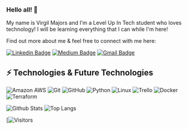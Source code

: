 ### Hello all! 👋

My name is Virgil Majors and I'm a Level Up In Tech student who loves technology! I will be learning everything that I can while I'm here!

Find out more about me & feel free to connect with me here:


[![Linkedin Badge](https://img.shields.io/badge/-Virgil%20Majors-blue?style=flat-square&logo=Linkedin&logoColor=white&link=https://https://www.linkedin.com/in/virgil-majors-0b9232230/)](https://www.linkedin.com/in/virgil-majors-0b9232230/)
[![Medium Badge](https://img.shields.io/badge/Virgil%20Majors-12100E?style=flat-square&logo=medium&logoColor=white&link=https://medium.com/@redslick84)](https://medium.com/@redslick84)
[![Gmail Badge](https://img.shields.io/badge/-Mr.V.Majors84@gmail.com-c14438?style=flat-square&logo=Gmail&logoColor=white&link=mailto:Mr.V.Majors84@gmail.com)](mailto:Mr.V.Majors84@gmail.com)

## ⚡ Technologies & Future Technologies

![Amazon AWS](https://img.shields.io/badge/Amazon%20AWS-232F3E?style=flat-square&logo=amazon-aws)
![Git](https://img.shields.io/badge/-Git-black?style=flat-square&logo=git)
![GitHub](https://img.shields.io/badge/-GitHub-181717?style=flat-square&logo=github)
![Python](https://img.shields.io/badge/-Python-black?style=flat-square&logo=Python)
![Linux](https://img.shields.io/badge/Linux-FCC624?style=flat-square&logo=linux&logoColor=black)
![Trello](https://img.shields.io/badge/Trello-%23026AA7.svg?style=flat-square&logo=Trello&logoColor=white)
![Docker](https://img.shields.io/badge/docker-%230db7ed.svg?style=for-the-badge&logo=docker&logoColor=white)
![Terraform](https://img.shields.io/badge/terraform-%235835CC.svg?style=for-the-badge&logo=terraform&logoColor=white)


![Github Stats](https://github-readme-stats.vercel.app/api?username=Vmajors84&count_private=true&show_icons=true&include_all_commits=true)
![Top Langs](https://github-readme-stats.vercel.app/api/top-langs/?username=Vmajors84&hide=TeX&layout=compact)


[![Visitors](https://api.visitorbadge.io/api/visitors?path=https%3A%2F%2Fgithub.com%2FVmajors84%2FVmajors84%2Ftree%2Fmain&label=Visitors&countColor=%23263759&labelStyle=lower)
